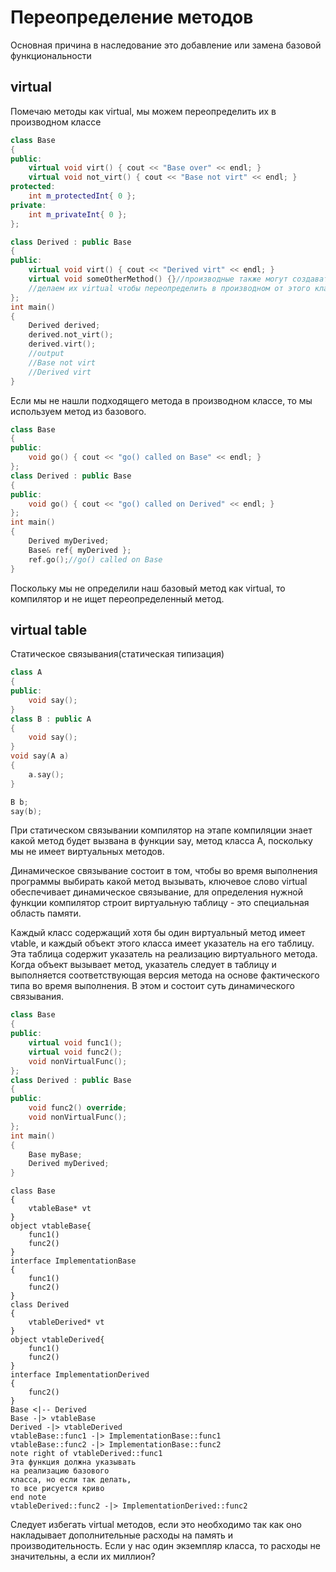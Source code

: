 # Переопределение методов
Основная причина в наследование это добавление или замена базовой функциональности

## virtual
Помечаю методы как virtual, мы можем переопределить их в производном классе
```cpp
class Base
{
public:
	virtual void virt() { cout << "Base over" << endl; }
	virtual void not_virt() { cout << "Base not virt" << endl; }
protected:
	int m_protectedInt{ 0 };
private:
	int m_privateInt{ 0 };
};

class Derived : public Base
{
public:
	virtual void virt() { cout << "Derived virt" << endl; }
	virtual void someOtherMethod() {}//производные также могут создавать свои вирутальные методы, а не только переопределять
	//делаем их virtual чтобы переопределить в производном от этого класса.
};
int main()
{
	Derived derived;
	derived.not_virt();
	derived.virt();
	//output
	//Base not virt
	//Derived virt	
}
```

Если мы не нашли подходящего метода в производном классе, то мы используем метод из базового.

```cpp
class Base
{
public:
	void go() { cout << "go() called on Base" << endl; }
};
class Derived : public Base
{
public:
	void go() { cout << "go() called on Derived" << endl; }
};
int main()
{
	Derived myDerived;
	Base& ref{ myDerived };
	ref.go();//go() called on Base
}
```

Поскольку мы не определили наш базовый метод как virtual, то компилятор и не ищет переопределенный метод.

## virtual table
Статическое связывания(статическая типизация)
```cpp
class A
{
public:
	void say();
}
class B : public A
{
	void say();
}
void say(A a)
{
	a.say();
}

B b;
say(b);
```
При статическом связывании компилятор на этапе компиляции знает какой метод будет вызвана в функции say, метод класса A, поскольку мы не имеет виртуальных методов.

Динамическое связывание состоит в том, чтобы во время выполнения программы выбирать какой метод вызывать, ключевое слово virtual обеспечивает динамическое связывание, для определения нужной функции компилятор строит виртуальную таблицу - это специальная область памяти.

Каждый класс содержащий хотя бы один виртуальный метод имеет vtable, и каждый объект этого класса имеет указатель на его таблицу. Эта таблица содержит указатель на реализацию виртуального метода. Когда объект вызывает метод, указатель следует в таблицу и выполняется соответствующая версия метода  на основе фактического типа во время выполнения. В этом и состоит суть динамического связывания.

```cpp
class Base
{
public:
	virtual void func1();
	virtual void func2();
	void nonVirtualFunc();
};
class Derived : public Base
{
public:
	void func2() override;
	void nonVirtualFunc();
};
int main()
{
	Base myBase;
	Derived myDerived;
}
```

```plantuml
class Base
{
	vtableBase* vt
}
object vtableBase{
	func1()
	func2()
}
interface ImplementationBase
{
	func1()
	func2()
}
class Derived
{
	vtableDerived* vt
}
object vtableDerived{
	func1()
	func2()
}
interface ImplementationDerived
{
	func2()
}
Base <|-- Derived
Base -|> vtableBase
Derived -|> vtableDerived
vtableBase::func1 -|> ImplementationBase::func1
vtableBase::func2 -|> ImplementationBase::func2
note right of vtableDerived::func1 
Эта функция должна указывать 
на реализацию базового 
класса, но если так делать, 
то все рисуется криво
end note
vtableDerived::func2 -|> ImplementationDerived::func2
```

Следует избегать virtual методов, если это необходимо так как оно накладывает дополнительные расходы на память и производительность. Если у нас один экземпляр класса, то расходы не значительны, а если их миллион?